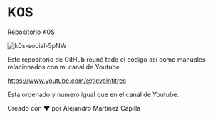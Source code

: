 # K0S
Repositorio K0S

![k0s-social-5pNW](https://github.com/ticveintitres/k0s/assets/153328087/6186a208-f276-41b0-8f84-3772d477f77e)

Este repositorio de GitHub reuné todo el código así como manuales relacionados con mi canal de Youtube

https://www.youtube.com/@ticveintitres

Esta ordenado y numero igual que en el canal de Youtube.

Creado con ❤️ por Alejandro Martínez Capilla
